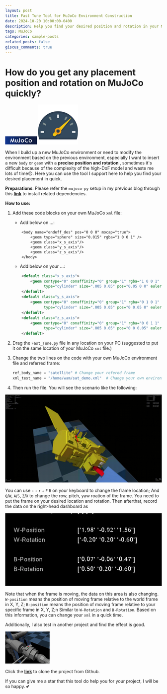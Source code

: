 ```yaml
---
layout: post
title: Fast Tune Tool for MuJoCo Environment Construction
date: 2024-10-20 10:00:00-0400
description: Help you find your desired position and rotation in your MuJoCo in quick manually.
tags: MuJoCo
categories: sample-posts
related_posts: false
giscus_comments: true
---
```


# **How do you get any placement position and rotation on MuJoCo quickly?**

<img src="https://github.com/JackTony123/picx-images-hosting/raw/master/mujoco.67xg5uq8bg.webp" style="zoom: 10%;" /> <img src="https://github.com/JackTony123/picx-images-hosting/raw/master/dash.2dooz9lgw8.webp" style="zoom: 25%;" />

When I build up a new MuJoCo environment or need to modify the environment based on the previous environment, especially I want to insert a new `body` or `geom` with a **precise position and rotation** , sometimes it's difficult because of the complexity of the high-DoF model and waste me lots of time:persevere:. Here you can use the tool I support here to help you find your desired placement in quick.

**Preparations**: Please refer the `mujoco-py` setup in my previous blog through this **[link](https://longsengao.com/blog/2024/MuJoCo/)** to install related dependencies.

**How to use:**

1. Add these code blocks on your own MuJoCo `xml` file:

   - Add below on   <worldbody>...</worldbody>:

   ```xml-dtd
       <body name="endeff_des" pos="0 0 0" mocap="true">
           <geom type="sphere" size="0.015" rgba="1 0 0 1" />
           <geom class="x_s_axis"/>
           <geom class="y_s_axis"/>
           <geom class="z_s_axis"/>
       </body>
   ```

   - Add below on your </default>...</default>:

   ```xml
       <default class="x_s_axis">
           <geom contype="0" conaffinity="0" group="1" rgba="1 0 0 1"
                 type="cylinder" size=".005 0.05" pos="0.05 0 0" euler="0 1.570796327 0"/>
       </default>
       <default class="y_s_axis">
           <geom contype="0" conaffinity="0" group="1" rgba="0 1 0 1"
                 type="cylinder" size=".005 0.05" pos="0 0.05 0" euler="1.570796327 0 0"/>
       </default>
       <default class="z_s_axis">
           <geom contype="0" conaffinity="0" group="1" rgba="0 0 1 1"
                 type="cylinder" size=".005 0.05" pos="0 0 0.05" euler="0 0 0"/>
       </default>
   ```

2. Drag the `Fast_Tune.py` file in any location on your PC (suggested to put it on the same location of your MuJoCo `xml` file.)

3. Change the two lines on the code  with your own MuJoCo environment file and referred frame:

   ```python
   ref_body_name = "satellite" # Change your refered frame
   xml_test_name = "/home/wam/sat_demo.xml"  # Change your own environment file location 
   ```

4. Then run the file. You will see the scenario like the following:

<img src="https://github.com/JackTony123/picx-images-hosting/raw/master/tune-(1).8ad96bjcyw.gif" style="zoom:50%;" />

You can use  `←` `→` `↑` `↓` `F` `B`  on your keyboard to change the frame location; And `Q`/`W`, `A`/`S`, `Z`/`X` to change the row, pitch, yaw roation of the frame. You need to put the frame on your desired location and rotation. Then afterthat, record the data on the right-head dashboard as 

![](https://github.com/JackTony123/picx-images-hosting/raw/master/dash_data.3uuu12gwor.webp)



Note that when the frame is moving, the data on this area is also changing. `W-position` means the position of moving frame relative to the world frame in X, Y, Z; `B-position` means the position of moving frame relative to your specific frame in X, Y, Z;n Similar to  `W-Rotation` and `B-Rotation`. Based on this information, you can change your `xml` in a quick time.



Additionally, I also test in another project and find the effect is good.

<img src="https://github.com/JackTony123/picx-images-hosting/raw/master/pos_4.4g4hne1aiw.webp" style="zoom:14%;" />

Click the [**link**](https://github.com/gaolongsen/Fast_Tune_Tool_for_MuJoCo.git) to clone the project from Github. 



If you can give me a star that this tool do help you for your project, I will be so happy. :two_hearts:

